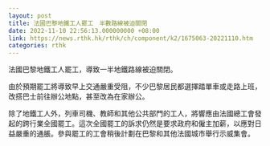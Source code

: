 ```yaml
---
layout: post
title: 法國巴黎地鐵工人罷工　半數路線被迫關閉
date: 2022-11-10 22:56:13.000000000 +08:00
link: https://news.rthk.hk/rthk/ch/component/k2/1675063-20221110.htm
categories: rthk
---
```


法國巴黎地鐵工人罷工，導致一半地鐵路線被迫關閉。

由於預期罷工將導致早上交通嚴重受阻，不少巴黎居民都選擇踏單車或走路上班，改搭巴士前往辦公地點，甚至改為在家辦公。

除了地鐵工人外，列車司機、教師和其他公共部門的工人，將響應由法國總工會發起的跨行業全國罷工。這次全國罷工的訴求仍然是要求政府和僱主加薪，以應對日益嚴重的通脹。參與罷工的工會稍後計劃在巴黎和其他法國城市舉行示威集會。
